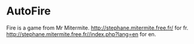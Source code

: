 # AutoFire
Fire is a game from Mr Mitermite.
http://stephane.mitermite.free.fr/ for fr.
http://stephane.mitermite.free.fr//index.php?lang=en for en.
